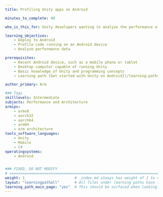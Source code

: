 ```yaml
---
title: Profiling Unity apps on Android

minutes_to_complete: 40

who_is_this_for: Unity developers wanting to analyze the performance of their apps on Android devices

learning_objectives: 
    - Deploy to Android
    - Profile code running on an Android device
    - Analyze performance data

prerequisites:
    - Recent Android device, such as a mobile phone or tablet
    - Desktop computer capable of running Unity
    - Basic knowledge of Unity and programming concepts
    - Learning path [Get started with Unity on Android](/learning-paths/smartphones-and-mobile/get-started-with-unity-on-android)

author_primary: Arm

### Tags
skilllevels: Intermediate
subjects: Performance and Architecture
armips:
    - armv8
    - aarch32
    - aarch64
    - arm64
    - arm architecture
tools_software_languages:
    - Unity
    - Mobile
    - C#
operatingsystems:
    - Android


### FIXED, DO NOT MODIFY
# ================================================================================
weight: 1                       # _index.md always has weight of 1 to order correctly
layout: "learningpathall"       # All files under learning paths have this same wrapper
learning_path_main_page: "yes"  # This should be surfaced when looking for related content. Only set for _index.md of learning path content.
---
```


